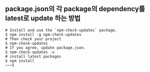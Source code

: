 ## package.json의 각 package의 dependency를 latest로 update 하는 방법
~~~
# Install and use the `npm-check-updates` package.
$ npm install -g npm-check-updates
# Then check your project
$ npm-check-updates
# If you agree, update package.json.
$ npm-check-updates -u
# install latest packages
$ npm install
~~~5    
